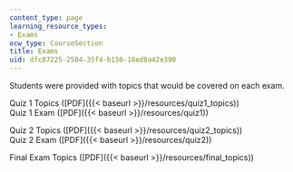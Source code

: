 ```yaml
---
content_type: page
learning_resource_types:
- Exams
ocw_type: CourseSection
title: Exams
uid: dfc87225-2584-35f4-b150-18ed8a42e390
---
```


Students were provided with topics that would be covered on each exam.

Quiz 1 Topics ([PDF]({{< baseurl >}}/resources/quiz1_topics))  
Quiz 1 Exam ([PDF]({{< baseurl >}}/resources/quiz1))

Quiz 2 Topics ([PDF]({{< baseurl >}}/resources/quiz2_topics))  
Quiz 2 Exam ([PDF]({{< baseurl >}}/resources/quiz2))

Final Exam Topics ([PDF]({{< baseurl >}}/resources/final_topics))